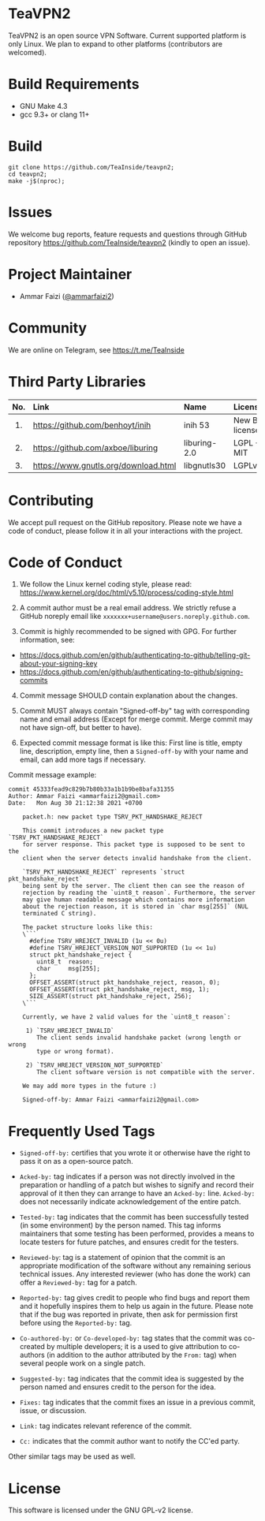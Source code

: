 
# TeaVPN2
TeaVPN2 is an open source VPN Software. Current supported platform is
only Linux. We plan to expand to other platforms (contributors are
welcomed).


# Build Requirements
- GNU Make 4.3
- gcc 9.3+ or clang 11+


# Build
```
git clone https://github.com/TeaInside/teavpn2;
cd teavpn2;
make -j$(nproc);
```

# Issues
We welcome bug reports, feature requests and questions through GitHub
repository https://github.com/TeaInside/teavpn2 (kindly to open an issue).


# Project Maintainer
- Ammar Faizi ([@ammarfaizi2](https://github.com/ammarfaizi2))


# Community
We are online on Telegram, see https://t.me/TeaInside


# Third Party Libraries
| No.   | Link                                    | Name                  | License                   |
|:-----:|:----------------------------------------|:----------------------|:--------------------------|
| 1.    | https://github.com/benhoyt/inih         | inih 53               | New BSD license           |
| 2.    | https://github.com/axboe/liburing       | liburing-2.0          | LGPL + MIT                |
| 3.    | https://www.gnutls.org/download.html    | libgnutls30           | LGPLv2.1+                 |


# Contributing
We accept pull request on the GitHub repository. Please note we have a
code of conduct, please follow it in all your interactions with the
project.


# Code of Conduct
1. We follow the Linux kernel coding style, please read:
https://www.kernel.org/doc/html/v5.10/process/coding-style.html

2. A commit author must be a real email address. We strictly refuse a
GitHub noreply email like `xxxxxxx+username@users.noreply.github.com`.

3. Commit is highly recommended to be signed with GPG. For further information, see:
  - https://docs.github.com/en/github/authenticating-to-github/telling-git-about-your-signing-key
  - https://docs.github.com/en/github/authenticating-to-github/signing-commits

4. Commit message SHOULD contain explanation about the changes.

5. Commit MUST always contain "Signed-off-by" tag with corresponding
name and email address (Except for merge commit. Merge commit may not
have sign-off, but better to have).

6. Expected commit message format is like this:
First line is title, empty line, description, empty line, then a
`Signed-off-by` with your name and email, can add more tags if necessary.

Commit message example:
```
commit 45333fead9c829b7b80b33a1b1b9be8bafa31355
Author: Ammar Faizi <ammarfaizi2@gmail.com>
Date:   Mon Aug 30 21:12:38 2021 +0700

    packet.h: new packet type TSRV_PKT_HANDSHAKE_REJECT

    This commit introduces a new packet type `TSRV_PKT_HANDSHAKE_REJECT`
    for server response. This packet type is supposed to be sent to the
    client when the server detects invalid handshake from the client.

    `TSRV_PKT_HANDSHAKE_REJECT` represents `struct pkt_handshake_reject`
    being sent by the server. The client then can see the reason of
    rejection by reading the `uint8_t reason`. Furthermore, the server
    may give human readable message which contains more information
    about the rejection reason, it is stored in `char msg[255]` (NUL
    terminated C string).

    The packet structure looks like this:
    \```
      #define TSRV_HREJECT_INVALID (1u << 0u)
      #define TSRV_HREJECT_VERSION_NOT_SUPPORTED (1u << 1u)
      struct pkt_handshake_reject {
        uint8_t  reason;
        char     msg[255];
      };
      OFFSET_ASSERT(struct pkt_handshake_reject, reason, 0);
      OFFSET_ASSERT(struct pkt_handshake_reject, msg, 1);
      SIZE_ASSERT(struct pkt_handshake_reject, 256);
    \```

    Currently, we have 2 valid values for the `uint8_t reason`:

     1) `TSRV_HREJECT_INVALID`
        The client sends invalid handshake packet (wrong length or wrong
        type or wrong format).
    
     2) `TSRV_HREJECT_VERSION_NOT_SUPPORTED`
        The client software version is not compatible with the server.

    We may add more types in the future :)

    Signed-off-by: Ammar Faizi <ammarfaizi2@gmail.com>
```


# Frequently Used Tags
- `Signed-off-by:` certifies that you wrote it or otherwise have the
right to pass it on as a open-source patch.

- `Acked-by:` tag indicates if a person was not directly involved in the
preparation or handling of a patch but wishes to signify and record
their approval of it then they can arrange to have an `Acked-by:` line.
`Acked-by:` does not necessarily indicate acknowledgement of the entire
patch.

- `Tested-by:` tag indicates that the commit has been successfully
tested (in some environment) by the person named. This tag informs
maintainers that some testing has been performed, provides a means to
locate testers for future patches, and ensures credit for the testers.

- `Reviewed-by`: tag is a statement of opinion that the commit is an
appropriate modification of the software without any remaining serious
technical issues. Any interested reviewer (who has done the work) can
offer a `Reviewed-by:` tag for a patch.

- `Reported-by:` tag gives credit to people who find bugs and report
them and it hopefully inspires them to help us again in the future.
Please note that if the bug was reported in private, then ask for
permission first before using the `Reported-by:` tag.

- `Co-authored-by:` or `Co-developed-by:` tag states that the commit was
co-created by multiple developers; it is a used to give attribution to
co-authors (in addition to the author attributed by the `From:` tag)
when several people work on a single patch.

- `Suggested-by:` tag indicates that the commit idea is suggested by the
person named and ensures credit to the person for the idea.

- `Fixes:` tag indicates that the commit fixes an issue in a previous
commit, issue, or discussion.

- `Link:` tag indicates relevant reference of the commit.

- `Cc:` indicates that the commit author want to notify the CC'ed party.

Other similar tags may be used as well.

# License
This software is licensed under the GNU GPL-v2 license.
